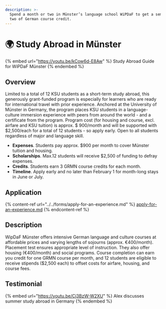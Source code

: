 ```yaml
---
description: >-
  Spend a month or two in Münster’s language school WiPDaF to get a semester or
  two of German course credit.
---
```


# 🌍 Study Abroad in Münster

{% embed url="https://youtu.be/kCow6d-E8Aw" %}
Study Abroad Guide for WiPDaF Münster
{% endembed %}

## Overview <a href="#block-648d8fb7788640db95f825a4c455ebac" id="block-648d8fb7788640db95f825a4c455ebac"></a>

Limited to a total of 12 KSU students as a short-term study abroad, this generously grant-funded program is especially for learners who are ready for international travel with prior experience. Anchored at the University of Münster in Germany, the program places KSU students in a language-culture immersion experience with peers from around the world - and a certificate from the program. Program cost (for housing and course, excl. airfare and KSU tuition) is approx. $ 900/month and will be supported with $2,500/each for a total of 12 students - so apply early. Open to all students regardless of major and language skill.

* **Expenses**. Students pay approx. $900 per month to cover Münster tuition and housing.
* **Scholarships**. Max.12 students will receive $2,500 of funding to defray expenses.
* **Credits**. Students earn 3 GRMN course credits for each month.&#x20;
* **Timeline**. Apply early and no later than February 1 for month-long stays in June or July.

## Application <a href="#block-3363568cbd514e7db4048664e47c4e41" id="block-3363568cbd514e7db4048664e47c4e41"></a>

{% content-ref url="../../forms/apply-for-an-experience.md" %}
[apply-for-an-experience.md](../../forms/apply-for-an-experience.md)
{% endcontent-ref %}

## Description <a href="#block-cce43622db0d41549dbdc7de25df47de" id="block-cce43622db0d41549dbdc7de25df47de"></a>

WipDaF Münster offers intensive German language and culture courses at affordable prices and varying lengths of sojourns (approx. €400/month). Placement test ensures appropriate level of instruction. They also offer housing (€400/month) and social programs. Course completion can earn you credit for one GRMN course per month, and 12 students are eligible to receive stipends ($2,500 each) to offset costs for airfare, housing, and course fees.

## Testimonial <a href="#block-6b02a74dfae54f7c8b2ed32b66530037" id="block-6b02a74dfae54f7c8b2ed32b66530037"></a>

{% embed url="https://youtu.be/Cj3BzW-W2XU" %}
Alex discusses summer study abroad in Germany
{% endembed %}
